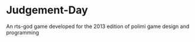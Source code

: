 Judgement-Day
=============

An rts-god game developed for the 2013 edition of polimi game design and programming

